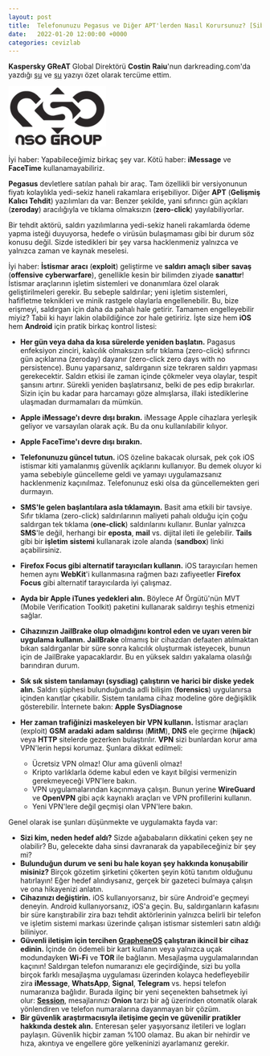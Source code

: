 ```yaml
---
layout: post
title:  Telefonunuzu Pegasus ve Diğer APT'lerden Nasıl Korursunuz? [Siber Güvenlik]
date:   2022-01-20 12:00:00 +0000
categories: cevizlab
---
```


**Kaspersky** **GReAT** Global Direktörü **Costin** **Raiu**'nun darkreading.com'da yazdığı [şu](https://www.darkreading.com/dr-tech/how-to-protect-your-phone-from-pegasus-and-other-apts) ve [şu](https://www.darkreading.com/edge-articles/fighting-back-against-pegasus-other-advanced-mobile-malware) yazıyı özet olarak tercüme ettim. 

![NSO Group Logo](/assets/img/nso-group-logo.png "NSO Group Logo")

İyi haber: Yapabileceğimiz birkaç şey var. Kötü haber: **iMessage** ve **FaceTime** kullanamayabiliriz.

**Pegasus** devletlere satılan pahalı bir araç. Tam özellikli bir versiyonunun fiyatı kolaylıkla yedi-sekiz haneli rakamlara erişebiliyor. Diğer **APT** (**Gelişmiş Kalıcı Tehdit**) yazılımları da var: Benzer şekilde, yani sıfırıncı gün açıkları (**zeroday**) aracılığıyla ve tıklama olmaksızın (**zero-click**) yayılabiliyorlar.

Bir tehdit aktörü, saldırı yazılımlarına yedi-sekiz haneli rakamlarda ödeme yapma isteği duyuyorsa, hedefe o virüsün bulaşmaması gibi bir durum söz konusu değil. Sizde istedikleri bir şey varsa hacklenmeniz yalnızca ve yalnızca zaman ve kaynak meselesi.

İyi haber: **İstismar** **aracı** (**exploit**) geliştirme ve **saldırı** **amaçlı** **siber** **savaş** (**offensive** **cyberwarfare**), genellikle kesin bir bilimden ziyade **sanattır**! İstismar araçlarının işletim sistemleri ve donanımlara özel olarak geliştirilmeleri gerekir. Bu sebeple saldırılar; yeni işletim sistemleri, hafifletme teknikleri ve minik rastgele olaylarla engellenebilir. Bu, bize erişmeyi, saldırgan için daha da pahalı hale getirir. Tamamen engelleyebilir miyiz? Tabii ki hayır lakin olabildiğince zor hale getiririz. İşte size hem **iOS** hem **Android** için pratik birkaç kontrol listesi:

+ **Her gün veya daha da kısa sürelerde yeniden başlatın.** Pagasus enfeksiyon zinciri, kalıcılık olmaksızın sıfır tıklama (zero-click) sıfırıncı gün açıklarına (zeroday) dayanır (zero-click zero days with no persistence). Bunu yaparsanız, saldırganın size tekraren saldırı yapması gerekecektir. Saldırı etkisi ile zaman içinde çökmeler veya olaylar, tespit şansını artırır. Sürekli yeniden başlatırsanız, belki de pes edip bırakırlar. Sizin için bu kadar para harcamayı göze almışlarsa, illaki istediklerine ulaşmadan durmamaları da mümkün.
+ **Apple iMessage'ı devre dışı bırakın.** iMessage Apple cihazlara yerleşik geliyor ve varsayılan olarak açık. Bu da onu kullanılabilir kılıyor.
+ **Apple FaceTime'ı devre dışı bırakın.**
+ **Telefonunuzu güncel tutun.** iOS özeline bakacak olursak, pek çok iOS istismar kiti yamalanmış güvenlik açıklarını kullanıyor. Bu demek oluyor ki yama sebebiyle güncelleme geldi ve yamayı uygulamazsanız hacklenmeniz kaçınılmaz. Telefonunuz eski olsa da güncellemekten geri durmayın.
+ **SMS'le gelen başlantılara asla tıklamayın.** Basit ama etkili bir tavsiye. Sıfır tıklama (zero-click) saldırılarının maliyeti pahalı olduğu için çoğu saldırgan tek tıklama (**one-click**) saldırılarını kullanır. Bunlar yalnızca **SMS**'le değil, herhangi bir **eposta**, **mail** vs. dijital ileti ile gelebilir. **Tails** gibi bir **işletim** **sistemi** kullanarak izole alanda (**sandbox**) linki açabilirsiniz.
+ **Firefox Focus gibi alternatif tarayıcıları kullanın.** iOS tarayıcıları hemen hemen aynı **WebKit**'i kullanmasına rağmen bazı zafiyeetler **Firefox** **Focus** gibi alternatif tarayıcılarda iyi çalışmaz.
+ **Ayda bir Apple iTunes yedekleri alın.** Böylece Af Örgütü'nün MVT (Mobile Verification Toolkit) paketini kullanarak saldırıyı teşhis etmenizi sağlar.
+ **Cihazınızın JailBrake olup olmadığını kontrol eden ve uyarı veren bir uygulama kullanın.** **JailBrake** olmamış bir cihazdan defaaten atılmaktan bıkan saldırganlar bir süre sonra kalıcılık oluşturmak isteyecek, bunun için de JailBrake yapacaklardır. Bu en yüksek saldırı yakalama olasılığı barındıran durum.
+ **Sık sık sistem tanılamayı (sysdiag) çalıştırın ve harici bir diske yedek alın.** Saldırı şüphesi bulunduğunda adli bilişim (**forensics**) uygulanırsa içinden kanıtlar çıkabilir. Sistem tanılama cihaz modeline göre değişiklik gösterebilir. İnternete bakın: **Apple** **SysDiagnose**
+ **Her zaman trafiğinizi maskeleyen bir VPN kullanın.** İstismar araçları (exploit) **GSM** **aradaki** **adam** **saldırısı** (**MitM**), **DNS** ele geçirme (**hijack**) veya **HTTP** sitelerde gezerken bulaştırılır. **VPN** sizi bunlardan korur ama VPN'lerin hepsi korumaz. Şunlara dikkat edilmeli:

  - Ücretsiz VPN olmaz! Olur ama güvenli olmaz!
  - Kripto varlıklarla ödeme kabul eden ve kayıt bilgisi vermenizin gerekmeyeceği VPN'lere bakın.
  - VPN uygulamalarından kaçınmaya çalışın. Bunun yerine **WireGuard** ve **OpenVPN** gibi açık kaynaklı araçları ve VPN profillerini kullanın.
  - Yeni VPN'lere değil geçmişi olan VPN'lere bakın.

Genel olarak ise şunları düşünmekte ve uygulamakta fayda var:

+ **Sizi kim, neden hedef aldı?** Sizde ağababaların dikkatini çeken şey ne olabilir? Bu, gelecekte daha sinsi davranarak da yapabileceğiniz bir şey mi?
+ **Bulunduğun durum ve seni bu hale koyan şey hakkında konuşabilir misiniz?** Birçok gözetim şirketini çökerten şeyin kötü tanıtım olduğunu hatırlayın! Eğer hedef alındıysanız, gerçek bir gazeteci bulmaya çalışın ve ona hikayenizi anlatın.
+ **Cihazınızı değiştirin.** iOS kullanıyorsanız, bir süre Android'e geçmeyi deneyin. Android kullanıyorsanız, iOS'a geçin. Bu, saldırganların kafasını bir süre karıştırabilir zira bazı tehdit aktörlerinin yalnızca belirli bir telefon ve işletim sistemi markası üzerinde çalışan istismar sistemleri satın aldığı biliniyor.
+ **Güvenli iletişim için tercihen [GrapheneOS](https://grapheneos.org/) çalıştıran ikincil bir cihaz edinin.** İçinde ön ödemeli bir kart kullanın veya yalnızca uçak modundayken **Wi-Fi** ve **TOR** ile bağlanın. Mesajlaşma uygulamalarından kaçının! Saldırgan telefon numaranızı ele geçirdiğinde, sizi bu yolla birçok farklı mesajlaşma uygulaması üzerinden kolayca hedefleyebilir zira **iMessage**, **WhatsApp**, **Signal**, **Telegram** vs. hepsi telefon numaranıza bağlıdır. Burada ilginç bir yeni seçenekten bahsetmek iyi olur: [**Session**](https://getsession.org/), mesajlarınızı **Onion** tarzı bir ağ üzerinden otomatik olarak yönlendiren ve telefon numaralarına dayanmayan bir çözüm.
+ **Bir güvenlik araştırmacısıyla iletişime geçin ve güvenilir pratikler hakkında destek alın.** Enteresan şeler yaşıyorsanız iletileri ve logları paylaşın. Güvenlik hiçbir zaman %100 olamaz. Bu akan bir nehirdir ve hıza, akıntıya ve engellere göre yelkeninizi ayarlamanız gerekir.

